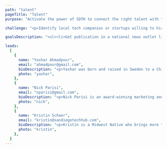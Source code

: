 ```yaml
---
path: "talent"
pageTitle: "Talent"
purpose: "Activate the power of SDTH to connect the right talent with the right opportunities and amplify these outcomes to grow the perception of our tech community globally."

challenge: "<p>Identify local tech companies or startups willing to hire talent from non-traditional backgrounds.</p><p>Identify startups who are willing to transfer equity for internship credits through universities.<br /><br />Create serendipitous opportunities for both tech companies and techies seeking new places to work through the use of technology.</p>"

goalsDescription: "<ul><li>Get publication in a national news outlet like ReCode that San Diego is not only a place that produces amazing talent, but has some amazing startup success stories</li><li>Get a real-time talent map built on a mobile app to entice talent to stay and come to San Diego for the ability to connect with one another</li><li>Approach the different cities of San Diego County to see what space they can donate to make into city run incubators </li></ul>"

leads:
  [
    {
      name: "Yashar Ahmadpour",
      email: "ahmadpour@gmail.com",
      bioDescription: "<p>Yashar was born and raised in Sweden to a Chilean mother, and Persian father. As a result he is a polyglot that can identify with many cultures. In 1996 he and his family moved here and called California home. </p><p>Yashar is is a dreamer by heart, but who early on learned that dreaming is not enough, and you must take action to realize your dreams. This is what led him to found three companies, of which all three received funding, and had products built and shipped. In his spare time, he loves traveling with his family, and visiting the Safari Park with his daughter as much as possible. He has a passion to help others solve problems, and to make tomorrow better, which is why he decided to join SDTH to give back to the community that has given him so much. </p><p>Today you can find him leading product at a local VC firm &ndash;&nbsp;Analytics Ventures under their Venture Studio side where he works with a team of brilliant A.I. scientists and engineers alike to shape the future of A.I. </p>",
      photo: "yashar",
    },
    {
      name: "Nick Parisi",
      email: "nparisi@gmail.com",
      bioDescription: "<p>Nick Parisi is an award-winning marketing and product leader, who grew up in New York City and attend Boston University for a degree in computer engineering. Nick has spent his 13-year career leading product, services, and communications for leading brands including Nike, Apple, Samsung, and Microsoft. For the last 2 years, Nick has been the Managing Director of HUSTLE LA, a studio that connects brands with culture through innovative storytelling and influencer marketing. The studio has won over 160 awards, and is best known for its work with Beats By Dre, Twitter, and Jordan Brand. Prior to HUSTLE, Nick spent 7 years at R/GA in leadership positions driving the creation of innovative products and services for Nike. This is Nick’s second stint in San Diego, as he began his career at Digitaria back in 2006. Nick has been recognized with over 40 noteworthy awards over his career including multiple Webby’s and Cannes Lions.</p>",
      photo: "nick",
    },
    {
      name: "Kristin Schaer",
      email: "kristin@sandiegotechhub.com",
      bioDescription: "<p>Kristin is a Midwest Native who brings more than 15 years in the IT Staffing and Recruiting industry. Kristin began her career as a recruiter and quickly moved up through the Recruitment hierarchy to Vice President of Recruiting and Operations where she led and started a local IT Division within San Diego. Under her leadership,&nbsp;the company expanded throughout California and throughout the United States.</p><p>Kristin is currently Managing Director at HNM Systems, Inc., where she directs and controls the Emerging Technology division&rsquo;s strategic vision, operations and growth. Kristin influence&rsquo;s the recruiting strategy and focuses on the continued improvement of HNM&rsquo;s fulfillment, customer satisfaction and loyalty.</p><p>Kristin holds a Bachelor&rsquo;s Degree in Biology and Entrepreneurial Studies from Carthage College in Kenosha, Wisconsin. She is an active member of Sage Executive Group in San Diego. Kristin is passionate about giving back and serving, she is an active member of The Arthritis Foundation and leads the HNM Cares program which gives HNM employees the opportunity to give back throughout San Diego. She is also a mother of three beautiful girls and a dedicated wife.</p>",
      photo: "kristin",
    },
  ]
---
```

